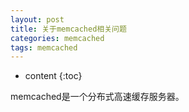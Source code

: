 ```yaml
---
layout: post
title: 关于memcached相关问题
categories: memcached
tags: memcached
---
```


* content
{:toc}

memcached是一个分布式高速缓存服务器。

